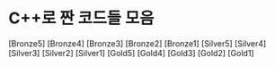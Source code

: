 # C++로 짠 코드들 모음
[Bronze5]
[Bronze4]
[Bronze3]
[Bronze2]
[Bronze1]
[Silver5]
[Silver4]
[Silver3]
[Silver2]
[Silver1]
[Gold5]
[Gold4]
[Gold3]
[Gold2]
[Gold1]
